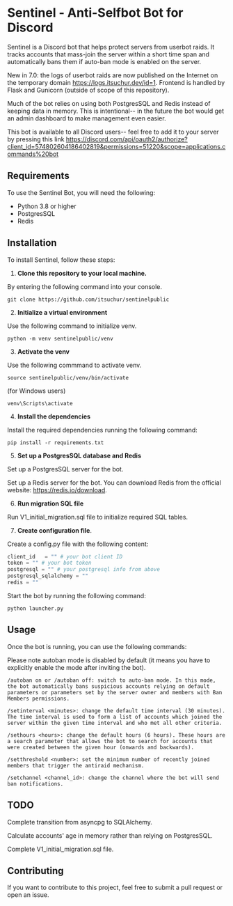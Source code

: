 # Sentinel - Anti-Selfbot Bot for Discord

Sentinel is a Discord bot that helps protect servers from userbot raids. It tracks accounts that mass-join the server within a short time span and automatically bans them if auto-ban mode is enabled on the server.

New in 7.0: the logs of userbot raids are now published on the Internet on the temporary domain https://logs.itsuchur.dev/id=1. Frontend is handled by Flask and Gunicorn (outside of scope of this repository).

Much of the bot relies on using both PostgresSQL and Redis instead of keeping data in memory. This is intentional-- in the future the bot would get an admin dashboard to make management even easier.

This bot is available to all Discord users-- feel free to add it to your server by pressing this link https://discord.com/api/oauth2/authorize?client_id=574802604186402819&permissions=51220&scope=applications.commands%20bot

## Requirements

To use the Sentinel Bot, you will need the following:

- Python 3.8 or higher
- PostgresSQL
- Redis

## Installation

To install Sentinel, follow these steps:

1. **Clone this repository to your local machine.**

By entering the following command into your console.

```git clone https://github.com/itsuchur/sentinelpublic```

2. **Initialize a virtual environment** 

Use the following command to initialize venv.

```python -m venv sentinelpublic/venv```

3. **Activate the venv**

Use the following commmand to activate venv.

```source sentinelpublic/venv/bin/activate```

(for Windows users)

```venv\Scripts\activate```

4. **Install the dependencies**

Install the required dependencies running the following command:

```pip install -r requirements.txt```

5. **Set up a PostgresSQL database and Redis**

Set up a PostgresSQL server for the bot.

Set up a Redis server for the bot. You can download Redis from the official website: https://redis.io/download.

6. **Run migration SQL file**

Run V1_initial_migration.sql file to initialize required SQL tables.

7. **Create configuration file**.

Create a config.py file with the following content:

```python
client_id   = "" # your bot client ID
token = "" # your bot token
postgresql = "" # your postgresql info from above
postgresql_sqlalchemy = ""
redis = ""
```

Start the bot by running the following command:

```python launcher.py```

## Usage

Once the bot is running, you can use the following commands:

Please note autoban mode is disabled by default (it means you have to explicitly enable the mode after inviting the 
bot).

```/autoban on or /autoban off: switch to auto-ban mode. In this mode, the bot automatically bans suspicious accounts relying on default parameters or parameters set by the server owner and members with Ban Members permissions.```

```/setinterval <minutes>: change the default time interval (30 minutes). The time interval is used to form a list of accounts which joined the server within the given time interval and who met all other criteria.```

```/sethours <hours>: change the default hours (6 hours). These hours are a search parameter that allows the bot to search for accounts that were created between the given hour (onwards and backwards).```

```/setthreshold <number>: set the minimum number of recently joined members that trigger the antiraid mechanism.```

```/setchannel <channel_id>: change the channel where the bot will send ban notifications.```

## TODO

Complete transition from asyncpg to SQLAlchemy.

Calculate accounts' age in memory rather than relying on PostgresSQL.

Complete V1_initial_migration.sql file.

## Contributing

If you want to contribute to this project, feel free to submit a pull request or open an issue.
